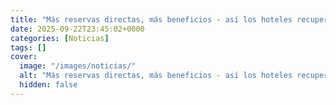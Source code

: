 ```yaml
---
title: "Más reservas directas, más beneficios - así los hoteles recuperan el control"
date: 2025-09-22T23:45:02+0000
categories: [Noticias]
tags: []
cover:
  image: "/images/noticias/"
  alt: "Más reservas directas, más beneficios - así los hoteles recuperan el control"
  hidden: false
---
```



